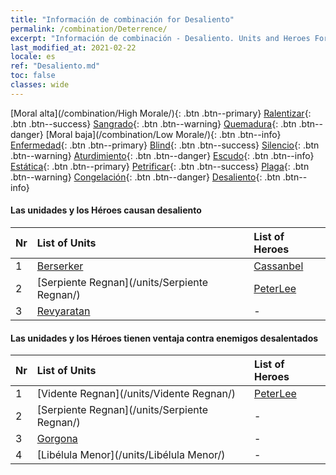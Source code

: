 ```yaml
---
title: "Información de combinación for Desaliento"
permalink: /combination/Deterrence/
excerpt: "Información de combinación - Desaliento. Units and Heroes Formation."
last_modified_at: 2021-02-22
locale: es
ref: "Desaliento.md"
toc: false
classes: wide
---
```


  [Moral alta](/combination/High Morale/){: .btn .btn--primary} [Ralentizar](/combination/Slow/){: .btn .btn--success} [Sangrado](/combination/Bleeding/){: .btn .btn--warning} [Quemadura](/combination/Burning/){: .btn .btn--danger} [Moral baja](/combination/Low Morale/){: .btn .btn--info} [Enfermedad](/combination/Disease/){: .btn .btn--primary} [Blind](/combination/Blind/){: .btn .btn--success} [Silencio](/combination/Silence/){: .btn .btn--warning} [Aturdimiento](/combination/Stun/){: .btn .btn--danger} [Escudo](/combination/Shield/){: .btn .btn--info} [Estática](/combination/Static/){: .btn .btn--primary} [Petrificar](/combination/Petrify/){: .btn .btn--success} [Plaga](/combination/Plague/){: .btn .btn--warning} [Congelación](/combination/Freeze/){: .btn .btn--danger} [Desaliento](/combination/Deterrence/){: .btn .btn--info} 


#### Las unidades y los Héroes causan desaliento

  | Nr |  List of Units  | List of Heroes | 
  |:---|:----------------|:---------------| 
  | 1 | [Berserker](/units/Berserker/) | [Cassanbel](/heroes/Cassanbel/) |
  | 2 | [Serpiente Regnan](/units/Serpiente Regnan/) | [PeterLee](/heroes/PeterLee/) |
  | 3 | [Revyaratan](/units/Revyaratan/) | - |


#### Las unidades y los Héroes tienen ventaja contra enemigos desalentados

  | Nr |  List of Units  | List of Heroes | 
  |:---|:----------------|:---------------| 
  | 1 | [Vidente Regnan](/units/Vidente Regnan/) | [PeterLee](/heroes/PeterLee/) |
  | 2 | [Serpiente Regnan](/units/Serpiente Regnan/) | - |
  | 3 | [Gorgona](/units/Gorgona/) | - |
  | 4 | [Libélula Menor](/units/Libélula Menor/) | - |
